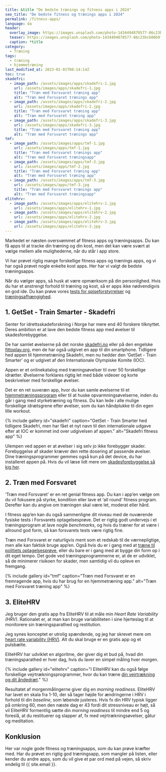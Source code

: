 ```yaml
---
title: &title "De bedste trænings og fitness apps i 2024"
seo_title: "De bedste fitness og trænings apps i 2024"
permalink: /fitness-apps/
language: da
header:
  overlay_image: https://images.unsplash.com/photo-1434494878577-86c23bcb06b9?ixid=MnwxMjA3fDB8MHxwaG90by1wYWdlfHx8fGVufDB8fHx8&ixlib=rb-1.2.1&auto=format&fit=crop&h=630&w=1200&q=10
  teaser: https://images.unsplash.com/photo-1434494878577-86c23bcb06b9?ixid=MnwxMjA3fDB8MHxwaG90by1wYWdlfHx8fGVufDB8fHx8&ixlib=rb-1.2.1&auto=format&fit=crop&h=300&w=400&q=10
  caption: *title
category:
  - Træning
tags:
  - træning
  - hjemmetræning
last_modified_at: 2023-01-01T08:14:14Z
toc: true
skadefri:
  - image_path: /assets/images/apps/skadefri-1.jpg
    url: /assets/images/apps/skadefri-1.jpg
    title: "Træn med Forsvaret træning app" 
    alt: "Træn med Forsvaret trænings app"
  - image_path: /assets/images/apps/skadefri-2.jpg
    url: /assets/images/apps/skadefri-2.jpg
    title: "Træn med Forsvaret træning app" 
    alt: "Træn med Forsvaret træning app"
  - image_path: /assets/images/apps/skadefri-3.jpg
    url: /assets/images/apps/skadefri-3.jpg
    title: "Træn med Forsvaret træning app" 
    alt: "Træn med Forsvaret trænings app"
tmf:
  - image_path: /assets/images/apps/tmf-1.jpg
    url: /assets/images/apps/tmf-1.jpg
    title: "Træn med Forsvaret trænings app" 
    alt: "Træn med Forsvaret træningsapp"
  - image_path: /assets/images/apps/tmf-2.jpg
    url: /assets/images/apps/tmf-2.jpg
    title: "Træn med Forsvaret træning app" 
    alt: "Træn med Forsvaret træning app"
  - image_path: /assets/images/apps/tmf-3.jpg
    url: /assets/images/apps/tmf-3.jpg
    title: "Træn med Forsvaret trænings app" 
    alt: "Træn med Forsvaret træningsapp"
elitehrv:
  - image_path: /assets/images/apps/elitehrv-1.jpg
    url: /assets/images/apps/elitehrv-1.jpg
  - image_path: /assets/images/apps/elitehrv-2.jpg
    url: /assets/images/apps/elitehrv-2.jpg
  - image_path: /assets/images/apps/elitehrv-3.jpg
    url: /assets/images/apps/elitehrv-3.jpg
---
```


Markedet er næsten oversvømmet af fitness apps og træningsapps. Du kan få apps til at tracke din træning og din kost, men det kan være svært at vælge mellem alle mulighederne, når du står i app store.

Vi har prøvet rigtig mange forskellige fitness apps og trænings apps, og vi har også prøvet nogle enkelte kost apps. Her har vi valgt de bedste træningsapps.

Når du vælger apps, så husk at være opmærksom på din personlighed. Hvis du har et anstrengt forhold til træning og kost, så er apps ikke nødvendigvis en god ide. Du kan prøve vores [tests for spiseforstyrrelser](/spiseforstyrrelser/) og [træningsafhængighed](/traeningsafhaengighed/).

## 1. GetSet - Train Smarter - Skadefri

Senter for idrettsskadeforskning i Norge har mere end 40 forskere tilknyttet. Deres ambition er at lave den bedste fitness app med øvelser til skadesforebyggelse.

De har samlet øvelserne på det norske [skadefri.no](https://skadefri.no/) eller på den engelske [fittoplay.org](https://fittoplay.org/), men de har også udgivet en app til din smartphone. Tidligere hed appen til hjemmetræning Skadefri, men nu hedder den ‘GetSet - Train Smarter’ og er udgivet af den Internationale Olympiske Komite (IOC).

Appen er et onlinekatalog med træningsøvelser til over 50 forskellige idrætter. Øvelserne forklares rigtig let med både videoer og korte beskrivelser med forskellige øvelser.

Det er en ret suveræn app, hvor du kan samle øvelserne til et [hjemmetræningsprogram](/hjemmetraening-traeningsprogram/) eller til at huske opvarmningsøvelserne, inden du går i gang med styrketræning og fitness. Du kan lede i alle mulige forskellige idrætsgrene efter øvelser, som du kan håndplukke til din egen lille workout.

{% include gallery id="skadefri" caption="GetSet - Train Smarter hed tidligere Skadefri, men har fået et nyt navn til den internationale udgave efter at IOC er kommet ind over udgivelsen af appen." alt="Skadefri fitness app" %}

Ulempen ved appen er at øvelser i sig selv jo ikke forebygger skader. Forebyggelse af skader kræver den rette dosering af passende øvelser. Dine træningsprogrammer gemmes også kun på det device, du har installeret appen på. Hvis du vil læse lidt mere om [skadesforebyggelse så kig her](/skadesforebyggelse-skadesforebyggende-traening/).

## 2. Træn med Forsvaret

‘Træn med Forsvaret’ er en ret genial fitness app. Du kan i app’en vælge om du vil fokusere på styrke, kondition eller lave et ‘all round’ fitness program. Derefter kan du angive om træningen skal være let, moderat eller hård.

I fitness app’en kan du også sammenligne dit niveau med de nuværende fysiske tests i Forsvarets optagelsesprøve. Det er rigtig godt undervejs i et træningsprogram at lave nogle _benchmarks_, og hvis du træner for at være i allround god form, så kan forsvarets tests være rigtig fine.

Træn med Forsvaret er naturligvis ment som et redskab til de værnepligtige, men alle kan faktisk bruge app’en. Også hvis du er i gang med at [træne til politiets optagelsesprøve](/politiets-fysiske-tests-krav-optagelsesproeve/), eller du bare er i gang med at bygge din form op i dit eget tempo. Det gode ved træningsprogrammerne er, at de er udviklet, så de minimerer risikoen for skader, men samtidig vil du opleve en fremgang.

{% include gallery id="tmf" caption="Træn med Forsvaret er en fremragende app, hvis du har brug for en hjemmetræning app." alt="Træn med Forsvaret træning app" %}

## 3. EliteHRV

Jeg bruger den gratis app fra EliteHRV til at måle min _Heart Rate Variability (HRV)_. Rationalet er, at man kan bruge variabiliteten i sine hjerteslag til at monitorere sin træningsparathed og restitution.

Jeg synes konceptet er utrolig spændende, og jeg har skrevet mere om [heart rate variability (HRV)](/hrv/). Alt du skal bruge er en gratis app og et pulsbælte. 

EliteHRV har udviklet en algoritme, der giver dig et bud på, hvad din træningsparathed er hver dag, hvis du laver en simpel måling hver morgen. 

{% include gallery id="elitehrv" caption="I EliteHRV kan du også følge forskellige vejrtrækningsprogrammer, hvor du kan træne [din vejrtrækning og dit åndedræt](/aandedraetstraening-forbedrer-udholdenheden/)." %}

Resultatet af morgenmålingerne giver dig en _morning readiness_. EliteHRV har lavet en skala fra 1-10, der så tager højde for ændringerne i HRV i forhold til din _baseline_, som løbende justeres. Hvis fx din HRV typisk ligger på omkring 60, men den næste dag er 43 fordi dit stressniveau er højt, så vil EliteHRV formentlig sætte din _morning readiness_ til mindre end 5 og foreslå, at du restituerer og slapper af, fx med vejrtrækningsøvelser, gåtur og meditation.

## Konklusion

Her var nogle gode fitness og træningsapps, som du kan prøve kræfter med. Har du prøvet en rigtig god træningsapp, som mangler på listen, eller kender du andre apps, som du vil give et par ord med på vejen, så skriv endelig til {{ site.email }}.
